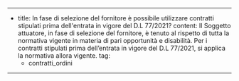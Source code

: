 ---
  - title: In fase di selezione del fornitore è possibile utilizzare contratti stipulati prima dell'entrata in vigore del D.L 77/2021?
    content: Il Soggetto attuatore, in fase di selezione del fornitore, è tenuto al rispetto di tutta la normativa vigente in materia di pari opportunità e disabilità. Per i contratti stipulati prima dell’entrata in vigore del D.L 77/2021, si applica la normativa allora vigente.
    tag:
      - contratti_ordini
---